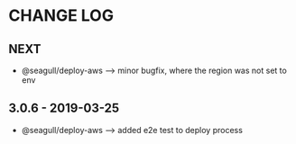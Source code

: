 # CHANGE LOG

## NEXT

- @seagull/deploy-aws --> minor bugfix, where the region was not set to env

## 3.0.6 - 2019-03-25

- @seagull/deploy-aws --> added e2e test to deploy process
